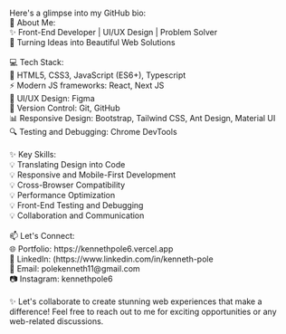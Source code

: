 <br/>
Here's a glimpse into my GitHub bio:
<br/>
🚀 About Me:<br/>
✨ Front-End Developer | UI/UX Design | Problem Solver<br/>
🌟 Turning Ideas into Beautiful Web Solutions<br/>
<br/>
💻 Tech Stack:<br/>
🔧 HTML5, CSS3, JavaScript (ES6+), Typescript<br/>
⚡️ Modern JS frameworks: React, Next JS<br/>
🎨 UI/UX Design: Figma<br/>
🚀 Version Control: Git, GitHub<br/>
📊 Responsive Design: Bootstrap, Tailwind CSS, Ant Design, Material UI<br/>
🔍 Testing and Debugging: Chrome DevTools<br/>
<br/>
✨ Key Skills:<br/>
💡 Translating Design into Code<br/>
💡 Responsive and Mobile-First Development<br/>
💡 Cross-Browser Compatibility<br/>
💡 Performance Optimization<br/>
💡 Front-End Testing and Debugging<br/>
💡 Collaboration and Communication<br/>
<br/>
📫 Let's Connect:<br/>
🌐 Portfolio: https://kennethpole6.vercel.app<br/>
🔗 LinkedIn: (https://www.linkedin.com/in/kenneth-pole<br/>
📧 Email: polekenneth11@gmail.com<br/>
📷 Instagram: kennethpole6<br/>
<br/>
✨ Let's collaborate to create stunning web experiences that make a difference! Feel free to reach out to me for exciting opportunities or any web-related discussions.
